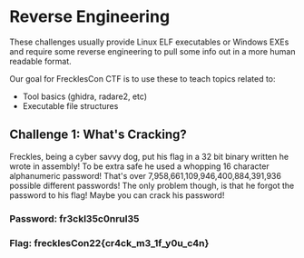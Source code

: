 # Reverse Engineering

These challenges usually provide Linux ELF executables or Windows EXEs and require some reverse engineering to pull some info out in a more human readable format.

Our goal for FrecklesCon CTF is to use these to teach topics related to:
- Tool basics (ghidra, radare2, etc)
- Executable file structures

## Challenge 1: What's Cracking?
Freckles, being a cyber savvy dog, put his flag in a 32 bit binary written he wrote in assembly! To be extra safe he used a whopping 16 character alphanumeric password! That's over 7,958,661,109,946,400,884,391,936 possible different passwords! The only problem though, is that he forgot the password to his flag! Maybe you can crack his password!

### Password: fr3ckl35c0nrul35
### Flag: frecklesCon22{cr4ck_m3_1f_y0u_c4n}



 
